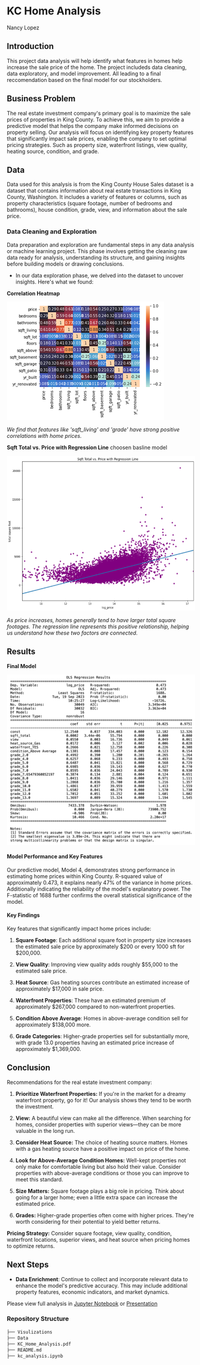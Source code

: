 # KC Home Analysis
Nancy Lopez


## Introduction
This project data analysis will help identify what features in homes help increase the sale price of the home. The project includeds data cleaning, data exploratory, and model improvement. All leading to a final reccomendation based on the final model for our stockholders.

## Business Problem
The real estate investment company's primary goal is to maximize the sale prices of properties in King County. To achieve this, we aim to provide a predictive model that helps the company make informed decisions on property selling. Our analysis will focus on identifying key property features that significantly impact sale prices, enabling the company to set optimal pricing strategies. Such as property size, waterfront listings, view quality, heating source, condition, and grade.

## Data
Data used for this analysis is from the King County House Sales dataset is a dataset that contains information about real estate transactions in King County, Washington. It includes a variety of features or columns, such as property characteristics (square footage, number of bedrooms and bathrooms), house condition, grade, view, and information about the sale price.

### Data Cleaning and Exploration 
Data preparation and exploration are fundamental steps in any data analysis or machine learning project. This phase involves getting the cleaning raw data ready for analysis, understanding its structure, and gaining insights before building models or drawing conclusions.

- In our data exploration phase, we delved into the dataset to uncover insights. Here's what we found:

**Correlation Heatmap**

![Visualization 1](./visualizations/visualization1.png)

*We find that features like 'sqft_living' and 'grade' have strong positive correlations with home prices.*

**Sqft Total vs. Price with Regression Line**
choosen basline model

![Visualization 20](./visualizations/sqft_total.png)

*As price increases, homes generally tend to have larger total square footages. The regression line represents this positive relationship, helping us understand how these two factors are connected.*

## Results


**Final Model**

![Final Model](./visualizations/final_model.png)

#### Model Performance and Key Features

Our predictive model, Model 4, demonstrates strong performance in estimating home prices within King County. R-squared value of approximately 0.473, it explains nearly 47% of the variance in home prices. Additionally indicating the reliability of the model's explanatory power. The F-statistic of 1688 further confirms the overall statistical significance of the model.

#### Key Findings
Key features that significantly impact home prices include:

1. **Square Footage**: Each additional square foot in property size increases the estimated sale price by approximately $200 or every 1000 sft for $200,000.

2. **View Quality**: Improving view quality adds roughly $55,000 to the estimated sale price.

3. **Heat Source**: Gas heating sources contribute an estimated increase of approximately $17,000 in sale price.

4. **Waterfront Properties**: These have an estimated premium of approximately $267,000 compared to non-waterfront properties.

5. **Condition Above Average**: Homes in above-average condition sell for approximately $138,000 more.

6. **Grade Categories**:  Higher-grade properties sell for substantially more, with grade 13.0 properties having an estimated price increase of approximately $1,369,000.

## Conclusion
Recommendations for the real estate investment company:

1. **Prioritize Waterfront Properties:** If you're in the market for a dreamy waterfront property, go for it! Our analysis shows they tend to be worth the investment.

2. **View:** A beautiful view can make all the difference. When searching for homes, consider properties with superior views—they can be more valuable in the long run.

3. **Consider Heat Source:** The choice of heating source matters. Homes with a gas heating source have a positive impact on price of the home.

4. **Look for Above-Average Condition Homes:** Well-kept properties not only make for comfortable living but also hold their value. Consider properties with above-average conditions or those you can improve to meet this standard.

5. **Size Matters:** Square footage plays a big role in pricing. Think about going for a larger home; even a little extra space can increase the estimated price.

6. **Grades:** Higher-grade properties often come with higher prices. They're worth considering for their potential to yield better returns.


**Pricing Strategy:** Consider square footage, view quality, condition, waterfront locations, superior views, and heat source when pricing homes to optimize returns.


## Next Steps

- **Data Enrichment**: Continue to collect and incorporate relevant data to enhance the model's predictive accuracy. This may include additional property features, economic indicators, and market dynamics.


Please view full analysis in [Jupyter Notebook](https://github.com/nv593/KC_Home_Analysis/blob/main/student.ipynb) or [Presentation](https://github.com/nv593/KC_Home_Analysis/blob/main/KC%20home%20analysis.pdf)

### Repository Structure

```
├── Visulizations
├── Data
├── KC_Home_Analysis.pdf
├── README.md
├── kc_analysis.ipynb
